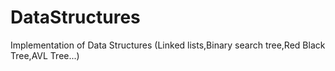 # DataStructures
Implementation of Data Structures (Linked lists,Binary search tree,Red Black Tree,AVL Tree...)
